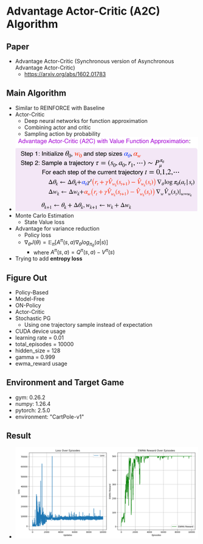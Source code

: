 # Advantage Actor-Critic (A2C) Algorithm
## Paper
* Advantage Actor-Critic (Synchronous version of Asynchronous Advantage Actor-Critic)
  * https://arxiv.org/abs/1602.01783
## Main Algorithm
* Similar to REINFORCE with Baseline
* Actor-Critic
  * Deep neural networks for function approximation
  * Combining actor and critic
  * Sampling action by probability
* ![A2C-Algorithm](A2C.png)
* Monte Carlo Estimation
  * State Value loss
* Advantage for variance reduction
  * Policy loss
  * $\nabla_\theta J(\theta)=\mathbb E_{\pi}[A^\pi(s,a)\nabla_\theta log_{\pi_\theta}(a|s)]$
    * where $A^\pi(s,a)=Q^\pi(s,a)-V^\pi(s)$
* Trying to add **entropy loss**
## Figure Out
* Policy-Based
* Model-Free
* ON-Policy
* Actor-Critic
* Stochastic PG
  * Using one trajectory sample instead of expectation
* CUDA device usage
* learning rate = 0.01
* total_episodes = 10000
* hidden_size = 128
* gamma = 0.999
* ewma_reward usage
## Environment and Target Game
* gym: 0.26.2
* numpy: 1.26.4 
* pytorch: 2.5.0 
* environment: "CartPole-v1"
## Result
* ![A2C-plot](A2C_plot-whole.png)